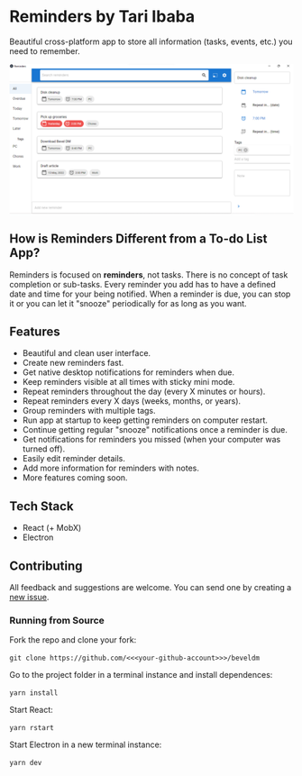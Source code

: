 # Reminders by Tari Ibaba

Beautiful cross-platform app to store all information (tasks, events, etc.) you need to remember.

![A screenshot of Reminders](media/screenshot-1.png)

## How is Reminders Different from a To-do List App?

Reminders is focused on **reminders**, not tasks. There is no concept of task completion or sub-tasks. Every reminder you add has to have a defined date and time for your being notified. When a reminder is due, you can stop it or you can let it "snooze" periodically for as long as you want.

## Features
- Beautiful and clean user interface.
- Create new reminders fast.
- Get native desktop notifications for reminders when due.
- Keep reminders visible at all times with sticky mini mode.
- Repeat reminders throughout the day (every X minutes or hours).
- Repeat reminders every X days (weeks, months, or years).
- Group reminders with multiple tags.
- Run app at startup to keep getting reminders on computer restart.
- Continue getting regular "snooze" notifications once a reminder is due.
- Get notifications for reminders you missed (when your computer was turned off).
- Easily edit reminder details.
- Add more information for reminders with notes.
- More features coming soon.

## Tech Stack
- React (+ MobX)
- Electron

## Contributing

All feedback and suggestions are welcome. You can send one by creating a [new issue](https://github.com/tariibaba/reminders/issues/new).

### Running from Source

Fork the repo and clone your fork:

```git clone https://github.com/<<<your-github-account>>>/beveldm```

Go to the project folder in a terminal instance and install dependences:

```yarn install```

Start React:

```yarn rstart```

Start Electron in a new terminal instance:

```yarn dev```
